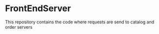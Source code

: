 # FrontEndServer
This repository contains the code where requests are send to catalog and order servers
